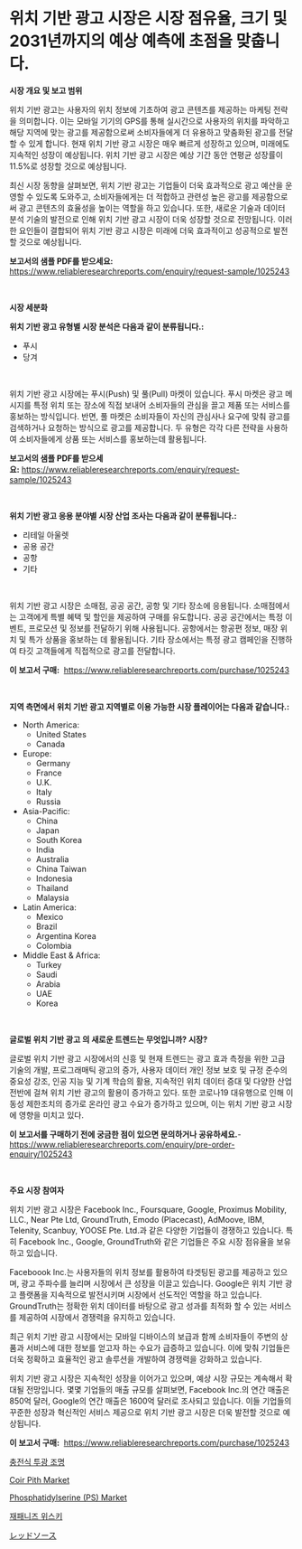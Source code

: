 <p><h1>위치 기반 광고 시장은 시장 점유율, 크기 및 2031년까지의 예상 예측에 초점을 맞춥니다.</h1></p><p><strong>시장 개요 및 보고 범위</strong></p>
<p><p>위치 기반 광고는 사용자의 위치 정보에 기초하여 광고 콘텐츠를 제공하는 마케팅 전략을 의미합니다. 이는 모바일 기기의 GPS를 통해 실시간으로 사용자의 위치를 파악하고 해당 지역에 맞는 광고를 제공함으로써 소비자들에게 더 유용하고 맞춤화된 광고를 전달할 수 있게 합니다. 현재 위치 기반 광고 시장은 매우 빠르게 성장하고 있으며, 미래에도 지속적인 성장이 예상됩니다. 위치 기반 광고 시장은 예상 기간 동안 연평균 성장률이 11.5%로 성장할 것으로 예상됩니다.</p><p>최신 시장 동향을 살펴보면, 위치 기반 광고는 기업들이 더욱 효과적으로 광고 예산을 운영할 수 있도록 도와주고, 소비자들에게는 더 적합하고 관련성 높은 광고를 제공함으로써 광고 콘텐츠의 효율성을 높이는 역할을 하고 있습니다. 또한, 새로운 기술과 데이터 분석 기술의 발전으로 인해 위치 기반 광고 시장이 더욱 성장할 것으로 전망됩니다. 이러한 요인들이 결합되어 위치 기반 광고 시장은 미래에 더욱 효과적이고 성공적으로 발전할 것으로 예상됩니다.</p></p>
<p><strong>보고서의 샘플 PDF를 받으세요:</strong> <a href="https://www.reliableresearchreports.com/enquiry/request-sample/1025243">https://www.reliableresearchreports.com/enquiry/request-sample/1025243</a></p>
<p>&nbsp;</p>
<p><strong>시장 세분화</strong></p>
<p><strong>위치 기반 광고 유형별 시장 분석은 다음과 같이 분류됩니다.:</strong></p>
<p><ul><li>푸시</li><li>당겨</li></ul></p>
<p>&nbsp;</p>
<p><p>위치 기반 광고 시장에는 푸시(Push) 및 풀(Pull) 마켓이 있습니다. 푸시 마켓은 광고 메시지를 특정 위치 또는 장소에 직접 보내어 소비자들의 관심을 끌고 제품 또는 서비스를 홍보하는 방식입니다. 반면, 풀 마켓은 소비자들이 자신의 관심사나 요구에 맞춰 광고를 검색하거나 요청하는 방식으로 광고를 제공합니다. 두 유형은 각각 다른 전략을 사용하여 소비자들에게 상품 또는 서비스를 홍보하는데 활용됩니다.</p></p>
<p><strong>보고서의 샘플 PDF를 받으세요:</strong>&nbsp;<a href="https://www.reliableresearchreports.com/enquiry/request-sample/1025243">https://www.reliableresearchreports.com/enquiry/request-sample/1025243</a></p>
<p>&nbsp;</p>
<p><strong> 위치 기반 광고 응용 분야별 시장 산업 조사는 다음과 같이 분류됩니다.:</strong></p>
<p><ul><li>리테일 아울렛</li><li>공용 공간</li><li>공항</li><li>기타</li></ul></p>
<p>&nbsp;</p>
<p><p>위치 기반 광고 시장은 소매점, 공공 공간, 공항 및 기타 장소에 응용됩니다. 소매점에서는 고객에게 특별 혜택 및 할인을 제공하여 구매를 유도합니다. 공공 공간에서는 특정 이벤트, 프로모션 및 정보를 전달하기 위해 사용됩니다. 공항에서는 항공편 정보, 매장 위치 및 특가 상품을 홍보하는 데 활용됩니다. 기타 장소에서는 특정 광고 캠페인을 진행하여 타깃 고객들에게 직접적으로 광고를 전달합니다.</p></p>
<p><strong>이 보고서 구매:</strong>&nbsp; <a href="https://www.reliableresearchreports.com/purchase/1025243">https://www.reliableresearchreports.com/purchase/1025243</a></p>
<p>&nbsp;</p>
<p><strong>지역 측면에서 위치 기반 광고 지역별로 이용 가능한 시장 플레이어는 다음과 같습니다.:</strong></p>
<p><ul>
    <li>
        North America:
        <ul>
            <li>United States</li>
            <li>Canada</li>
        </ul>
    </li>
    <li>
        Europe:
        <ul>
            <li>Germany</li>
            <li>France</li>
            <li>U.K.</li>
            <li>Italy</li>
            <li>Russia</li>
        </ul>
    </li>
    <li>
        Asia-Pacific:
        <ul>
            <li>China</li>
            <li>Japan</li>
            <li>South Korea</li>
            <li>India</li>
            <li>Australia</li>
            <li>China Taiwan</li>
            <li>Indonesia</li>
            <li>Thailand</li>
            <li>Malaysia</li>
        </ul>
    </li>
    <li>
        Latin America:
        <ul>
            <li>Mexico</li>
            <li>Brazil</li>
            <li>Argentina Korea</li>
            <li>Colombia</li>
        </ul>
    </li>
    <li>
        Middle East & Africa:
        <ul>
            <li>Turkey</li>
            <li>Saudi</li>
            <li>Arabia</li>
            <li>UAE</li>
            <li>Korea</li>
        </ul>
    </li>
    </ul></p>
<p>&nbsp;</p>
<p><strong>글로벌 위치 기반 광고 의 새로운 트렌드는 무엇입니까? 시장?</strong></p>
<p><p>글로벌 위치 기반 광고 시장에서의 신흥 및 현재 트렌드는 광고 효과 측정을 위한 고급 기술의 개발, 프로그래매틱 광고의 증가, 사용자 데이터 개인 정보 보호 및 규정 준수의 중요성 강조, 인공 지능 및 기계 학습의 활용, 지속적인 위치 데이터 증대 및 다양한 산업 전반에 걸쳐 위치 기반 광고의 활용이 증가하고 있다. 또한 코로나19 대유행으로 인해 이동성 제한조치의 증가로 온라인 광고 수요가 증가하고 있으며, 이는 위치 기반 광고 시장에 영향을 미치고 있다.</p></p>
<p><strong>이 보고서를 구매하기 전에 궁금한 점이 있으면 문의하거나 공유하세요.</strong>- <a href="https://www.reliableresearchreports.com/enquiry/pre-order-enquiry/1025243">https://www.reliableresearchreports.com/enquiry/pre-order-enquiry/1025243</a></p>
<p>&nbsp;</p>
<p><strong>주요 시장 참여자</strong></p>
<p><p>위치 기반 광고 시장은 Facebook Inc., Foursquare, Google, Proximus Mobility, LLC., Near Pte Ltd, GroundTruth, Emodo (Placecast), AdMoove, IBM, Telenity, Scanbuy, YOOSE Pte. Ltd.과 같은 다양한 기업들이 경쟁하고 있습니다. 특히 Facebook Inc., Google, GroundTruth와 같은 기업들은 주요 시장 점유율을 보유하고 있습니다.</p><p>Faceboook Inc.는 사용자들의 위치 정보를 활용하여 타겟팅된 광고를 제공하고 있으며, 광고 주파수를 늘리며 시장에서 큰 성장을 이끌고 있습니다. Google은 위치 기반 광고 플랫폼을 지속적으로 발전시키며 시장에서 선도적인 역할을 하고 있습니다. GroundTruth는 정확한 위치 데이터를 바탕으로 광고 성과를 최적화 할 수 있는 서비스를 제공하여 시장에서 경쟁력을 유지하고 있습니다.</p><p>최근 위치 기반 광고 시장에서는 모바일 디바이스의 보급과 함께 소비자들이 주변의 상품과 서비스에 대한 정보를 얻고자 하는 수요가 급증하고 있습니다. 이에 맞춰 기업들은 더욱 정확하고 효율적인 광고 솔루션을 개발하여 경쟁력을 강화하고 있습니다.</p><p>위치 기반 광고 시장은 지속적인 성장을 이어가고 있으며, 예상 시장 규모는 계속해서 확대될 전망입니다. 몇몇 기업들의 매출 규모를 살펴보면, Facebook Inc.의 연간 매출은 850억 달러, Google의 연간 매출은 1600억 달러로 조사되고 있습니다. 이들 기업들의 꾸준한 성장과 혁신적인 서비스 제공으로 위치 기반 광고 시장은 더욱 발전할 것으로 예상됩니다.</p></p>
<p><strong>이 보고서 구매:</strong>&nbsp;&nbsp;<a href="https://www.reliableresearchreports.com/purchase/1025243">https://www.reliableresearchreports.com/purchase/1025243</a></p>
<p><p><a href="https://medium.com/@christorpherpfannerstill5436/%EC%B6%A9%EC%A0%84%EC%8B%9D-%ED%99%8D%EC%88%98-%EC%A1%B0%EB%AA%85-%EC%8B%9C%EC%9E%A5-%EC%A1%B0%EC%82%AC-%EB%B3%B4%EA%B3%A0%EC%84%9C-%EA%B7%B8-%EC%97%AD%EC%82%AC-%EB%B0%8F-2024%EB%85%84%EB%B6%80%ED%84%B0-2031%EB%85%84%EA%B9%8C%EC%A7%80%EC%9D%98-%EC%98%88%EC%B8%A1-4227db72cdbf">충전식 투광 조명</a></p><p><a href="https://issuu.com/reportprime-2/docs/coir-pith-market-size-2030.pptx">Coir Pith Market</a></p><p><a href="https://github.com/sofayahoo2023/Market-Research-Report-List-3/blob/main/phosphatidylserine-ps-market.md">Phosphatidylserine (PS) Market</a></p><p><a href="https://github.com/vss5505pa7z1p/Market-Research-Report-List-1/blob/main/30694241079.md">재패니즈 위스키</a></p><p><a href="https://github.com/vhemk0794148/Market-Research-Report-List-1/blob/main/97951601477.md">レッドソース</a></p></p>
